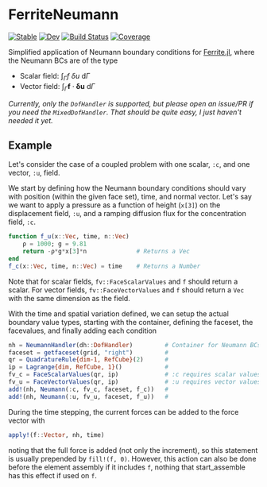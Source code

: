 # FerriteNeumann

[![Stable](https://img.shields.io/badge/docs-stable-blue.svg)](https://KnutAM.github.io/FerriteNeumann.jl/stable)
[![Dev](https://img.shields.io/badge/docs-dev-blue.svg)](https://KnutAM.github.io/FerriteNeumann.jl/dev)
[![Build Status](https://github.com/KnutAM/FerriteNeumann.jl/actions/workflows/CI.yml/badge.svg?branch=main)](https://github.com/KnutAM/FerriteNeumann.jl/actions/workflows/CI.yml?query=branch%3Amain)
[![Coverage](https://codecov.io/gh/KnutAM/FerriteNeumann.jl/branch/main/graph/badge.svg)](https://codecov.io/gh/KnutAM/FerriteNeumann.jl)

Simplified application of Neumann boundary conditions for [Ferrite.jl](https://github.com/Ferrite-FEM/Ferrite.jl/), 
where the Neumann BCs are of the type

- Scalar field: $\int_{\Gamma} f \ \delta u \ \mathrm{d}\Gamma$
- Vector field: $\int_{\Gamma} \boldsymbol{f} \cdot \boldsymbol{\delta u} \ \mathrm{d}\Gamma$

*Currently, only the `DofHandler` is supported, but please open an issue/PR if you need the*
*`MixedDofHandler`. That should be quite easy, I just haven't needed it yet.*

## Example
Let's consider the case of a coupled problem with one 
scalar, `:c`, and one vector, `:u`, field. 

We start by defining how the Neumann boundary conditions should vary with 
position (within the given face set), time, and normal vector. 
Let's say we want to apply a pressure as a function of height (`x[3]`) on 
the displacement field, `:u`, and a ramping diffusion flux for the 
concentration field, `:c`. 
```julia
function f_u(x::Vec, time, n::Vec)
    ρ = 1000; g = 9.81
    return -ρ*g*x[3]*n              # Returns a Vec
end
f_c(x::Vec, time, n::Vec) = time    # Returns a Number
```

Note that for scalar fields, `fv::FaceScalarValues` and `f` should 
return a scalar. For vector fields, `fv::FaceVectorValues` and `f` 
should return a `Vec` with the same dimension as the field.

With the time and spatial variation defined, we can setup the actual 
boundary value types, starting with the container, defining the faceset, 
the facevalues, and finally adding each condition

```julia
nh = NeumannHandler(dh::DofHandler)         # Container for Neumann BCs
faceset = getfaceset(grid, "right")         # 
qr = QuadratureRule{dim-1, RefCube}(2)      # 
ip = Lagrange{dim, RefCube, 1}()            #
fv_c = FaceScalarValues(qr, ip)             # :c requires scalar values
fv_u = FaceVectorValues(qr, ip)             # :u requires vector values
add!(nh, Neumann(:c, fv_c, faceset, f_c))   #
add!(nh, Neumann(:u, fv_u, faceset, f_u))   # 
```

During the time stepping, the current forces can be added to the force vector with 

```julia
apply!(f::Vector, nh, time)
```
noting that the full force is added (not only the increment), so this statement 
is usually prepended by `fill!(f, 0)`. However, this action can also be done before 
the element assembly if it includes `f`, nothing that start_assemble has this effect
if used on `f`. 